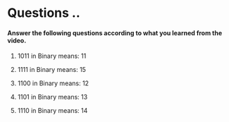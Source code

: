 # Questions ..

#### Answer the following questions according to what you learned from the video.

1. 1011 in Binary means:
   11

2. 1111 in Binary means:
   15

3. 1100 in Binary means:
   12

4. 1101 in Binary means:
   13

5. 1110 in Binary means:
   14
